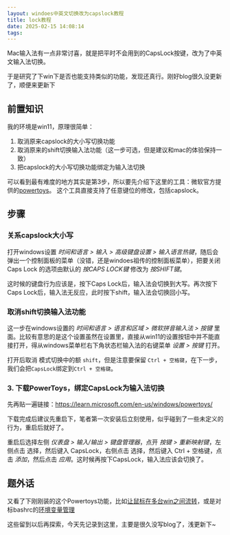 ```yaml
---
layout: windoes中英文切换改为capslock教程
title: lock教程
date: 2025-02-15 14:08:14
tags:
---
```


Mac输入法有一点非常讨喜，就是把平时不会用到的CapsLock按键，改为了中英文输入法切换。

于是研究了下win下是否也能支持类似的功能，发现还真行。刚好blog很久没更新了，顺便来更新下

## 前置知识

我的环境是win11，原理很简单：

1. 取消原来capslock的大小写切换功能
2. 取消原来的shift切换输入法功能（这一步可选，但是建议和mac的体验保持一致）
3. 把capslock的大小写切换功能绑定为输入法切换

可以看到最有难度的地方其实是第3步，所以要先介绍下这里的工具：微软官方提供的[powertoys](https://learn.microsoft.com/en-us/windows/powertoys/)。
这个工具直接支持了任意键位的修改，包括capslock。

## 步骤

### 关系capslock大小写

打开windows设置 *时间和语言 > 输入 > 高级键盘设置 > 输入语言热键*，随后会弹出一个控制面板的菜单（没错，还是windoes祖传的控制面板菜单），把要关闭Caps Lock 的选项由默认的 *按CAPS LOCK键* 修改为 *按SHIFT键*。

这时候的键盘行为应该是，按下Caps Lock后，输入法会切换到大写。再次按下Caps Lock后，输入法无反应，此时按下shift，输入法会切换回小写。

### 取消shift切换输入法功能

这一步在windows设置的 *时间和语言 > 语言和区域 > 微软拼音输入法 > 按键* 里面。比较有意思的是这个设置虽然在设置里，直接从win11的设置按钮中并不能直接打开，得从windows菜单栏右下角状态栏输入法的右键菜单 *设置 > 按键* 打开。

打开后取消 模式切换中的额 `shift`，但是注意要保留 `Ctrl + 空格键`，在下一步，我们会把`CapsLock`绑定到`Ctrl + 空格键`。

### 3. 下载PowerToys，绑定CapsLock为输入法切换

先再贴一遍链接：https://learn.microsoft.com/en-us/windows/powertoys/

下载完成后建议先重启下，笔者第一次安装后立刻使用，似乎碰到了一些未定义的行为，重启后就好了。

重启后选择左侧 *仪表盘 > 输入/输出 > 键盘管理器*，点开 *按键 > 重新映射键*，左侧点击 选择，然后键入 CapsLock，右侧点击 选择，然后键入 Ctrl + 空格键，点击 *添加*，然后点击 *应用*。这时候再按下CapsLock，输入法应该会切换了。

## 题外话

又看了下刚刚装的这个Powertoys功能，比如[让鼠标在多台win之间流转](https://learn.microsoft.com/zh-cn/windows/powertoys/mouse-without-borders)，或是对标bashrc的[环境变量管理](https://learn.microsoft.com/zh-cn/windows/powertoys/environment-variables)

这些留到以后再探索，今天先记录到这里，主要是很久没写blog了，浅更新下~
